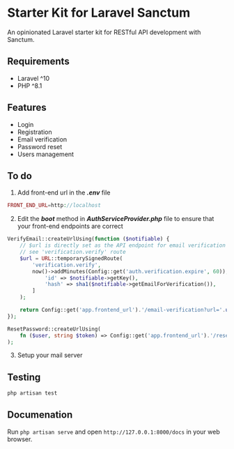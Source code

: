 # Starter Kit for Laravel Sanctum
An opinionated Laravel starter kit for RESTful API development with Sanctum.

## Requirements
- Laravel ^10
- PHP ^8.1

## Features
- Login
- Registration
- Email verification
- Password reset
- Users management

## To do
1. Add front-end url in the ***.env*** file
```php
FRONT_END_URL=http://localhost
```

2. Edit the ***boot*** method in ***AuthServiceProvider.php*** file to ensure that your front-end endpoints are correct
```php
VerifyEmail::createUrlUsing(function ($notifiable) {
    // $url is directly set as the API endpoint for email verification
    // see 'verification.verify' route
    $url = URL::temporarySignedRoute(
        'verification.verify',
        now()->addMinutes(Config::get('auth.verification.expire', 60)), [
            'id' => $notifiable->getKey(),
            'hash' => sha1($notifiable->getEmailForVerification()),
        ]
    );

    return Config::get('app.frontend_url').'/email-verification?url='.urlencode($url);
});

ResetPassword::createUrlUsing(
    fn ($user, string $token) => Config::get('app.frontend_url').'/reset-password?email=' . $user->email . '&token='.$token
);
```
3. Setup your mail server

## Testing
```php
php artisan test
```

## Documenation
Run ```php artisan serve``` and open ```http://127.0.0.1:8000/docs``` in your web browser.
